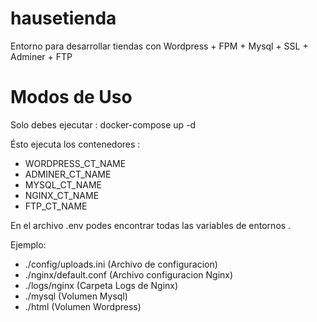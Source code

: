 # hausetienda
Entorno para desarrollar tiendas con Wordpress + FPM + Mysql + SSL + Adminer + FTP

# Modos de Uso

Solo debes ejecutar : docker-compose up -d

Ésto ejecuta los contenedores :

- WORDPRESS_CT_NAME
- ADMINER_CT_NAME
- MYSQL_CT_NAME
- NGINX_CT_NAME
- FTP_CT_NAME

En el archivo .env podes encontrar todas las variables de entornos . 

Ejemplo:
- ./config/uploads.ini (Archivo de configuracion)
- ./nginx/default.conf (Archivo configuracion Nginx)
- ./logs/nginx (Carpeta Logs de Nginx)
- ./mysql (Volumen Mysql)
- ./html (Volumen Wordpress)
